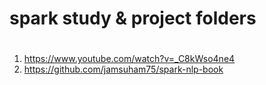 # spark study & project folders
# <references> 
1. https://www.youtube.com/watch?v=_C8kWso4ne4
2. https://github.com/jamsuham75/spark-nlp-book
